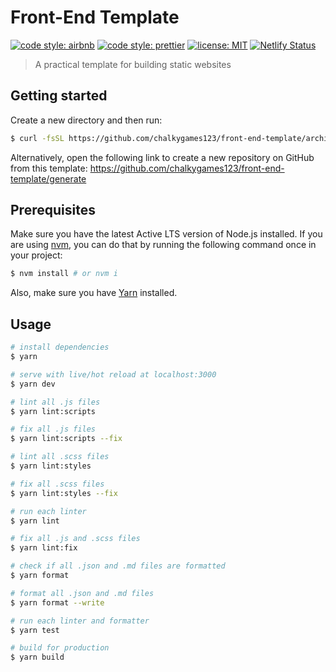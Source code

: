 # Front-End Template

[![code style: airbnb](https://badgen.net/badge/code%20style/airbnb/ff5a5f?icon=airbnb)](https://github.com/airbnb/javascript)
[![code style: prettier](https://img.shields.io/badge/code_style-prettier-ff69b4.svg)](https://github.com/prettier/prettier)
[![license: MIT](https://img.shields.io/github/license/chalkygames123/front-end-template.svg)](https://opensource.org/licenses/MIT)
[![Netlify Status](https://api.netlify.com/api/v1/badges/f464261d-62a9-4b11-9503-148eff317bb0/deploy-status)](https://app.netlify.com/sites/front-end-template-chalkygames123/deploys)

> A practical template for building static websites

## Getting started

Create a new directory and then run:

```bash
$ curl -fsSL https://github.com/chalkygames123/front-end-template/archive/master.tar.gz | tar -xz --strip-components=1
```

Alternatively, open the following link to create a new repository on GitHub from this template: https://github.com/chalkygames123/front-end-template/generate

## Prerequisites

Make sure you have the latest Active LTS version of Node.js installed. If you are using [nvm](https://github.com/nvm-sh/nvm), you can do that by running the following command once in your project:

```bash
$ nvm install # or nvm i
```

Also, make sure you have [Yarn](https://yarnpkg.com) installed.

## Usage

```bash
# install dependencies
$ yarn

# serve with live/hot reload at localhost:3000
$ yarn dev

# lint all .js files
$ yarn lint:scripts

# fix all .js files
$ yarn lint:scripts --fix

# lint all .scss files
$ yarn lint:styles

# fix all .scss files
$ yarn lint:styles --fix

# run each linter
$ yarn lint

# fix all .js and .scss files
$ yarn lint:fix

# check if all .json and .md files are formatted
$ yarn format

# format all .json and .md files
$ yarn format --write

# run each linter and formatter
$ yarn test

# build for production
$ yarn build
```
